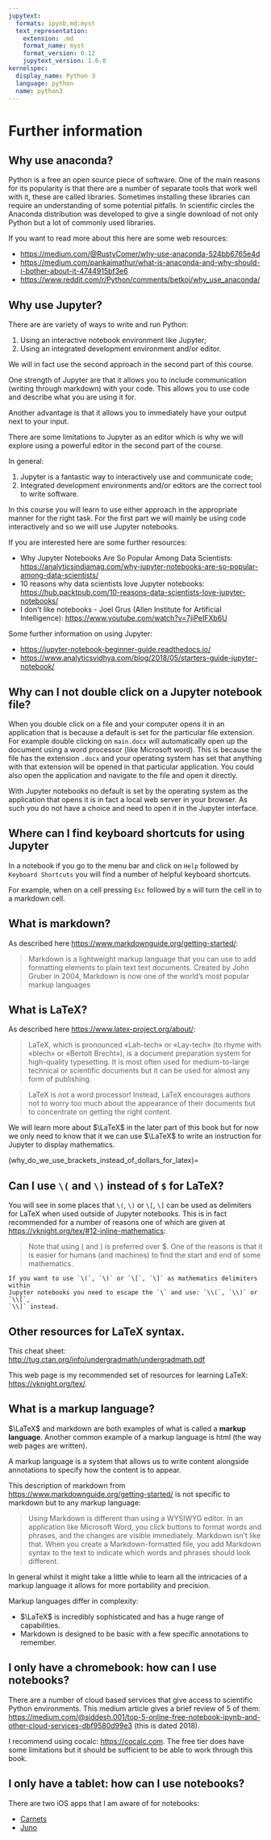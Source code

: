```yaml
---
jupytext:
  formats: ipynb,md:myst
  text_representation:
    extension: .md
    format_name: myst
    format_version: 0.12
    jupytext_version: 1.6.0
kernelspec:
  display_name: Python 3
  language: python
  name: python3
---
```


# Further information

## Why use anaconda?

Python is a free an open source piece of software. One of the main reasons for
its popularity is that there are a number of separate tools that work well with
it, these are called libraries. Sometimes installing these libraries can require
an understanding of some potential pitfalls. In scientific circles the Anaconda
distribution was developed to give a single download of not only Python but a
lot of commonly used libraries.

If you want to read more about this here are some web resources:

- <https://medium.com/@RustyComer/why-use-anaconda-524bb6765e4d>
- <https://medium.com/pankajmathur/what-is-anaconda-and-why-should-i-bother-about-it-4744915bf3e6>
- <https://www.reddit.com/r/Python/comments/betkoj/why_use_anaconda/>

## Why use Jupyter?

There are are variety of ways to write and run Python:

1. Using an interactive notebook environment like Jupyter;
2. Using an integrated development environment and/or editor.

We will in fact use the second approach in the second part of this course.

One strength of Jupyter are that it allows you to include communication (writing
through markdown) with your code. This allows you to use code and describe what
you are using it for.

Another advantage is that it allows you to immediately have your output next to your input.

There are some limitations to Jupyter as an editor which is why we will explore
using a powerful editor in the second part of the course.

In general:

1. Jupyter is a fantastic way to interactively use and communicate code;
2. Integrated development environments and/or editors are the correct tool to
   write software.

In this course you will learn to use either approach in the appropriate manner
for the right task. For the first part we will mainly be using code
interactively and so we will use Jupyter notebooks.

If you are interested here are some further resources:

- Why Jupyter Notebooks Are So Popular Among Data Scientists: <https://analyticsindiamag.com/why-jupyter-notebooks-are-so-popular-among-data-scientists/>
- 10 reasons why data scientists love Jupyter notebooks: <https://hub.packtpub.com/10-reasons-data-scientists-love-jupyter-notebooks/>
- I don't like notebooks - Joel Grus (Allen Institute for Artificial Intelligence): <https://www.youtube.com/watch?v=7jiPeIFXb6U>

Some further information on using Jupyter:

- <https://jupyter-notebook-beginner-guide.readthedocs.io/>
- <https://www.analyticsvidhya.com/blog/2018/05/starters-guide-jupyter-notebook/>

## Why can I not double click on a Jupyter notebook file?

When you double click on a file and your computer opens it in an application
that is because a default is set for the particular file extension. For example
double clicking on `main.docx` will automatically open up the document using a
word processor (like Microsoft word). This is because the file has the extension
`.docx` and your operating system has set that anything with that extension will
be opened in that particular application. You could also open the
application and navigate to the file and open it directly.

With Jupyter notebooks no default is set by the operating system as the
application that opens it is in fact a local web server in your browser. As such
you do not have a choice and need to open it in the Jupyter interface.

## Where can I find keyboard shortcuts for using Jupyter

In a notebook if you go to the menu bar and click on `Help` followed by
`Keyboard Shortcuts` you will find a number of helpful keyboard shortcuts.

For example, when on a cell pressing `Esc` followed by `m` will turn the cell in
to a markdown cell.

## What is markdown?

As described here <https://www.markdownguide.org/getting-started/>:

> Markdown is a lightweight markup language that you can use to add formatting
> elements to plain text text documents. Created by John Gruber in 2004,
> Markdown is now one of the world’s most popular markup languages

## What is LaTeX?

As described here <https://www.latex-project.org/about/>:

> LaTeX, which is pronounced «Lah-tech» or «Lay-tech» (to rhyme with «blech» or
> «Bertolt Brecht»), is a document preparation system for high-quality
> typesetting. It is most often used for medium-to-large technical or scientific
> documents but it can be used for almost any form of publishing.

> LaTeX is not a word processor! Instead, LaTeX encourages authors not to worry
> too much about the appearance of their documents but to concentrate on getting
> the right content.

We will learn more about $\LaTeX$ in the later part of this book but for
now we only need to know that it we can use $\LaTeX$ to write an instruction
for Jupyter to display mathematics.

(why_do_we_use_brackets_instead_of_dollars_for_latex)=

## Can I use `\(` and `\)` instead of `$` for LaTeX?

You will see in some places that `\(`, `\)` or `\[`, `\]` can be used as
delimiters for LaTeX when used outside of Jupyter notebooks. This is in fact
recommended for a number of reasons one of which are given at
<https://vknight.org/tex/#12-inline-mathematics>:

> Note that using \( and \) is preferred over \$. One of the reasons is that it
> is easier for humans (and machines) to find the start and end of some
> mathematics.

```{warning}
If you want to use `\(`, `\)` or `\[`, `\]` as mathematics delimiters within
Jupyter notebooks you need to escape the `\` and use: `\\(`, `\\)` or `\\[`,
`\\]` instead.
```

## Other resources for LaTeX syntax.

This cheat sheet: <http://tug.ctan.org/info/undergradmath/undergradmath.pdf>

This web page is my recommended set of resources for learning LaTeX:
<https://vknight.org/tex/>.

## What is a markup language?

$\LaTeX$ and markdown are both examples of what is called a **markup language**.
Another common example of a markup language is html (the way web pages are
written).

A markup language is a system that allows us to write content alongside
annotations to specify how the content is to appear.

This description of markdown from
<https://www.markdownguide.org/getting-started/> is not specific to markdown but
to any markup language:

> Using Markdown is different than using a WYSIWYG editor. In an application
> like Microsoft Word, you click buttons to format words and phrases, and the
> changes are visible immediately. Markdown isn’t like that. When you create a
> Markdown-formatted file, you add Markdown syntax to the text to indicate which
> words and phrases should look different.

In general whilst it might take a little while to learn all the intricacies of a
markup language it allows for more portability and precision.

Markup languages differ in complexity:

- $\LaTeX$ is incredibly sophisticated and has a huge range of capabilities.
- Markdown is designed to be basic with a few specific annotations to remember.

## I only have a chromebook: how can I use notebooks?

There are a number of cloud based services that give access to scientific Python
environments. This medium article gives a brief review of 5 of them:
<https://medium.com/@siddesh.001/top-5-online-free-notebook-ipynb-and-other-cloud-services-dbf9580d99e3>
(this is dated 2018).

I recommend using cocalc: <https://cocalc.com>. The free tier does have some
limitations but it should be sufficient to be able to work through this book.

## I only have a tablet: how can I use notebooks?

There are two iOS apps that I am aware of for notebooks:

- [Carnets](https://apps.apple.com/us/app/carnets-jupyter/id1450994949)
- [Juno](https://juno.sh)
